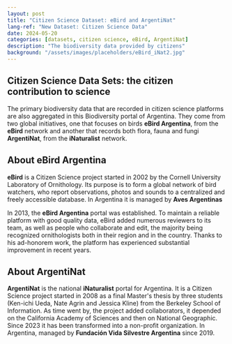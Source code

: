 ```yaml
---
layout: post
title: "Citizen Science Dataset: eBird and ArgentiNat"
lang-ref: "New Dataset: Citizen Science Data"
date: 2024-05-20
categories: [datasets, citizen science, eBird, ArgentiNat]
description: "The biodiversity data provided by citizens"
background: "/assets/images/placeholders/eBird_iNat2.jpg"
---
```


## Citizen Science Data Sets: the citizen contribution to science

The primary biodiversity data that are recorded in citizen science platforms are also aggregated in this Biodiversity portal of Argentina. They come from two global initiatives, one that focuses on birds **eBird Argentina**, from the **eBird** network and another that records both flora, fauna and fungi **ArgentiNat**, from the **iNaturalist** network. 

## About eBird Argentina

**eBird** is a Citizen Science project started in 2002 by the Cornell University Laboratory of Ornithology. Its purpose is to form a global network of bird watchers, who report observations, photos and sounds to a centralized and freely accessible database. In Argentina it is managed by **Aves Argentinas**

In 2013, the **eBird Argentina** portal was established. To maintain a reliable platform with good quality data, eBird added numerous reviewers to its team, as well as people who collaborate and edit, the majority being recognized ornithologists both in their region and in the country. Thanks to his ad-honorem work, the platform has experienced substantial improvement in recent years.

## About ArgentiNat

**ArgentiNat** is the national **iNaturalist** portal for Argentina. It is a Citizen Science project started in 2008 as a final Master's thesis by three students (Ken-ichi Ueda, Nate Agrin and Jessica Kline) from the Berkeley School of Information. As time went by, the project added collaborators, it depended on the California Academy of Sciences and then on National Geographic. Since 2023 it has been transformed into a non-profit organization. In Argentina, managed by **Fundación Vida Silvestre Argentina** since 2019.
